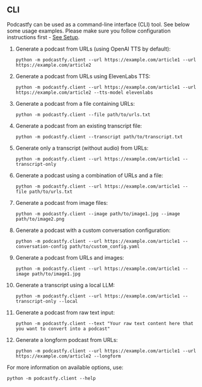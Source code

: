 ## CLI

Podcastfy can be used as a command-line interface (CLI) tool. See below some usage examples.
Please make sure you follow configuration instructions first - [See Setup](README.md#setup).

1. Generate a podcast from URLs (using OpenAI TTS by default):
   ```
   python -m podcastfy.client --url https://example.com/article1 --url https://example.com/article2
   ```

2. Generate a podcast from URLs using ElevenLabs TTS:
   ```
   python -m podcastfy.client --url https://example.com/article1 --url https://example.com/article2 --tts-model elevenlabs
   ```

3. Generate a podcast from a file containing URLs:
   ```
   python -m podcastfy.client --file path/to/urls.txt
   ```

4. Generate a podcast from an existing transcript file:
   ```
   python -m podcastfy.client --transcript path/to/transcript.txt
   ```

5. Generate only a transcript (without audio) from URLs:
   ```
   python -m podcastfy.client --url https://example.com/article1 --transcript-only
   ```

6. Generate a podcast using a combination of URLs and a file:
   ```
   python -m podcastfy.client --url https://example.com/article1 --file path/to/urls.txt
   ```

7. Generate a podcast from image files:
   ```
   python -m podcastfy.client --image path/to/image1.jpg --image path/to/image2.png
   ```

8. Generate a podcast with a custom conversation configuration:
   ```
   python -m podcastfy.client --url https://example.com/article1 --conversation-config path/to/custom_config.yaml
   ```

9. Generate a podcast from URLs and images:
   ```
   python -m podcastfy.client --url https://example.com/article1 --image path/to/image1.jpg
   ```
   
10. Generate a transcript using a local LLM:
    ```
    python -m podcastfy.client --url https://example.com/article1 --transcript-only --local
    ```

11. Generate a podcast from raw text input:
    ```
    python -m podcastfy.client --text "Your raw text content here that you want to convert into a podcast"
    ```

12. Generate a longform podcast from URLs:
    ```
    python -m podcastfy.client --url https://example.com/article1 --url https://example.com/article2 --longform
    ```

For more information on available options, use:
   ```
   python -m podcastfy.client --help
   ```
